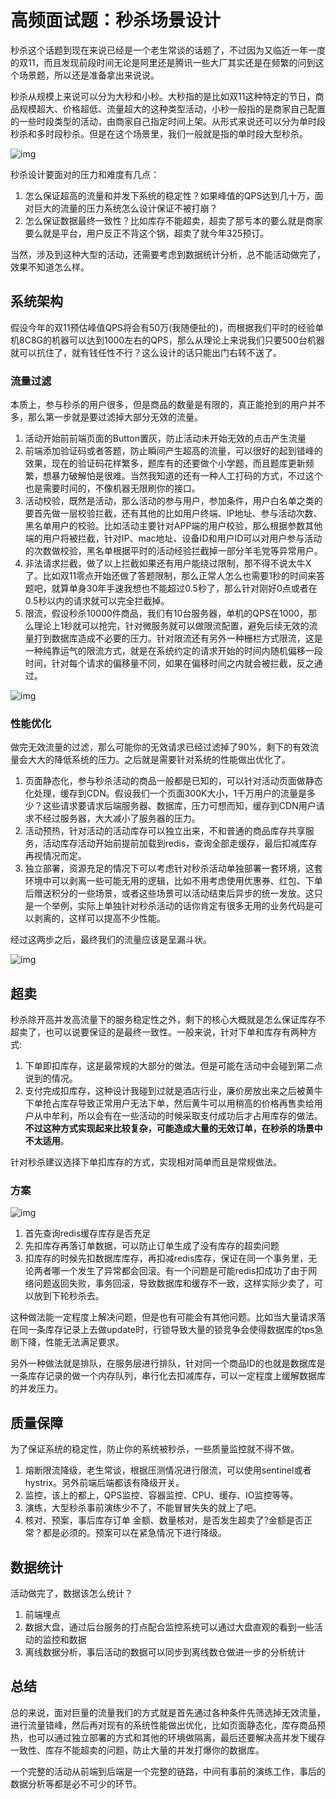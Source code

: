 # 高频面试题：秒杀场景设计

秒杀这个话题到现在来说已经是一个老生常谈的话题了，不过因为又临近一年一度的双11，而且发现前段时间无论是阿里还是腾讯一些大厂其实还是在频繁的问到这个场景题，所以还是准备拿出来说说。

秒杀从规模上来说可以分为大秒和小秒。大秒指的是比如双11这种特定的节日，商品规模超大、价格超低、流量超大的这种类型活动，小秒一般指的是商家自己配置的一些时段类型的活动，由商家自己指定时间上架。从形式来说还可以分为单时段秒杀和多时段秒杀。但是在这个场景里，我们一般就是指的单时段大型秒杀。

![img](%E9%AB%98%E9%A2%91%E9%9D%A2%E8%AF%95%E9%A2%98%EF%BC%9A%E7%A7%92%E6%9D%80%E5%9C%BA%E6%99%AF%E8%AE%BE%E8%AE%A1.assets/4e282a3e-8635-4d32-8e4f-0cb08e70ffc1.jpg)

秒杀设计要面对的压力和难度有几点：

1. 怎么保证超高的流量和并发下系统的稳定性？如果峰值的QPS达到几十万，面对巨大的流量的压力系统怎么设计保证不被打崩？
2. 怎么保证数据最终一致性？比如库存不能超卖，超卖了那亏本的要么就是商家要么就是平台，用户反正不背这个锅，超卖了就今年325预订。

当然，涉及到这种大型的活动，还需要考虑到数据统计分析，总不能活动做完了，效果不知道怎么样。



## 系统架构

假设今年的双11预估峰值QPS将会有50万(我随便扯的)，而根据我们平时的经验单机8C8G的机器可以达到1000左右的QPS，那么从理论上来说我们只要500台机器就可以抗住了，就有钱任性不行？这么设计的话只能出门右转不送了。



### 流量过滤

本质上，参与秒杀的用户很多，但是商品的数量是有限的，真正能抢到的用户并不多，那么第一步就是要过滤掉大部分无效的流量。

1. 活动开始前前端页面的Button置灰，防止活动未开始无效的点击产生流量
2. 前端添加验证码或者答题，防止瞬间产生超高的流量，可以很好的起到错峰的效果，现在的验证码花样繁多，题库有的还要做个小学题，而且题库更新频繁，想暴力破解怕是很难。当然我知道的还有一种人工打码的方式，不过这个也是需要时间的，不像机器无限刷你的接口。
3. 活动校验，既然是活动，那么活动的参与用户，参加条件，用户白名单之类的要首先做一层校验拦截，还有其他的比如用户终端、IP地址、参与活动次数、黑名单用户的校验。比如活动主要针对APP端的用户校验，那么根据参数其他端的用户将被拦截，针对IP、mac地址、设备ID和用户ID可以对用户参与活动的次数做校验，黑名单根据平时的活动经验拦截掉一部分羊毛党等异常用户。
4. 非法请求拦截，做了以上拦截如果还有用户能绕过限制，那不得不说太牛X了。比如双11零点开始还做了答题限制，那么正常人怎么也需要1秒的时间来答题吧，就算单身30年手速我想也不能超过0.5秒了，那么针对刚好0点或者在0.5秒以内的请求就可以完全拦截掉。
5. 限流，假设秒杀10000件商品，我们有10台服务器，单机的QPS在1000，那么理论上1秒就可以抢完，针对微服务就可以做限流配置，避免后续无效的流量打到数据库造成不必要的压力。针对限流还有另外一种栅栏方式限流，这是一种纯靠运气的限流方式，就是在系统约定的请求开始的时间内随机偏移一段时间，针对每个请求的偏移量不同，如果在偏移时间之内就会被拦截，反之通过。

![img](%E9%AB%98%E9%A2%91%E9%9D%A2%E8%AF%95%E9%A2%98%EF%BC%9A%E7%A7%92%E6%9D%80%E5%9C%BA%E6%99%AF%E8%AE%BE%E8%AE%A1.assets/161eebcc-3c72-43d0-8134-6e21eefc45f1.jpg)



### 性能优化

做完无效流量的过滤，那么可能你的无效请求已经过滤掉了90%，剩下的有效流量会大大的降低系统的压力。之后就是需要针对系统的性能做出优化了。

1. 页面静态化，参与秒杀活动的商品一般都是已知的，可以针对活动页面做静态化处理，缓存到CDN。假设我们一个页面300K大小，1千万用户的流量是多少？这些请求要请求后端服务器、数据库，压力可想而知，缓存到CDN用户请求不经过服务器，大大减小了服务器的压力。
2. 活动预热，针对活动的活动库存可以独立出来，不和普通的商品库存共享服务，活动库存活动开始前提前加载到redis，查询全部走缓存，最后扣减库存再视情况而定。
3. 独立部署，资源充足的情况下可以考虑针对秒杀活动单独部署一套环境，这套环境中可以剥离一些可能无用的逻辑，比如不用考虑使用优惠券、红包、下单后赠送积分的一些场景，或者这些场景可以活动结束后异步的统一发放。这只是一个举例，实际上单独针对秒杀活动的话你肯定有很多无用的业务代码是可以剥离的，这样可以提高不少性能。

经过这两步之后，最终我们的流量应该是呈漏斗状。

![img](%E9%AB%98%E9%A2%91%E9%9D%A2%E8%AF%95%E9%A2%98%EF%BC%9A%E7%A7%92%E6%9D%80%E5%9C%BA%E6%99%AF%E8%AE%BE%E8%AE%A1.assets/859b660b-0778-4dae-b7af-5adc4781ee31.jpg)



## 超卖

秒杀除开高并发高流量下的服务稳定性之外，剩下的核心大概就是怎么保证库存不超卖了，也可以说要保证的是最终一致性。一般来说，针对下单和库存有两种方式:

1. 下单即扣库存，这是最常规的大部分的做法。但是可能在活动中会碰到第二点说到的情况。
2. 支付完成扣库存，这种设计我碰到过就是酒店行业，廉价房放出来之后被黄牛下单抢占库存导致正常用户无法下单，然后黄牛可以用稍高的价格再售卖给用户从中牟利，所以会有在一些活动的时候采取支付成功后才占用库存的做法。**不过这种方式实现起来比较复杂，可能造成大量的无效订单，在秒杀的场景中不太适用**。

针对秒杀建议选择下单扣库存的方式，实现相对简单而且是常规做法。



### 方案

![img](%E9%AB%98%E9%A2%91%E9%9D%A2%E8%AF%95%E9%A2%98%EF%BC%9A%E7%A7%92%E6%9D%80%E5%9C%BA%E6%99%AF%E8%AE%BE%E8%AE%A1.assets/c61962ce-3325-4c54-83b7-9063f64064bd.jpg)

1. 首先查询redis缓存库存是否充足
2. 先扣库存再落订单数据，可以防止订单生成了没有库存的超卖问题
3. 扣库存的时候先扣数据库库存，再扣减redis库存，保证在同一个事务里，无论两者哪一个发生了异常都会回滚。有一个问题是可能redis扣成功了由于网络问题返回失败，事务回滚，导致数据库和缓存不一致，这样实际少卖了，可以放到下轮秒杀去。

这种做法能一定程度上解决问题，但是也有可能会有其他问题。比如当大量请求落在同一条库存记录上去做update时，行锁导致大量的锁竞争会使得数据库的tps急剧下降，性能无法满足要求。

另外一种做法就是排队，在服务层进行排队，针对同一个商品ID的也就是数据库是一条库存记录的做一个内存队列，串行化去扣减库存，可以一定程度上缓解数据库的并发压力。



## 质量保障

为了保证系统的稳定性，防止你的系统被秒杀，一些质量监控就不得不做。

1. 熔断限流降级，老生常谈，根据压测情况进行限流，可以使用sentinel或者hystrix。另外前端后端都该有降级开关。
2. 监控，该上的都上，QPS监控、容器监控、CPU、缓存、IO监控等等。
3. 演练，大型秒杀事前演练少不了，不能冒冒失失的就上了吧。
4. 核对、预案，事后库存订单 金额、数量核对，是否发生超卖了?金额是否正常？都是必须的。预案可以在紧急情况下进行降级。



## 数据统计

活动做完了，数据该怎么统计？

1. 前端埋点
2. 数据大盘，通过后台服务的打点配合监控系统可以通过大盘直观的看到一些活动的监控和数据
3. 离线数据分析，事后活动的数据可以同步到离线数仓做进一步的分析统计



## 总结

总的来说，面对巨量的流量我们的方式就是首先通过各种条件先筛选掉无效流量，进行流量错峰，然后再对现有的系统性能做出优化，比如页面静态化，库存商品预热，也可以通过独立部署的方式和其他的环境做隔离，最后还要解决高并发下缓存一致性、库存不能超卖的问题，防止大量的并发打爆你的数据库。

一个完整的活动从前端到后端是一个完整的链路，中间有事前的演练工作，事后的数据分析等都是必不可少的环节。
